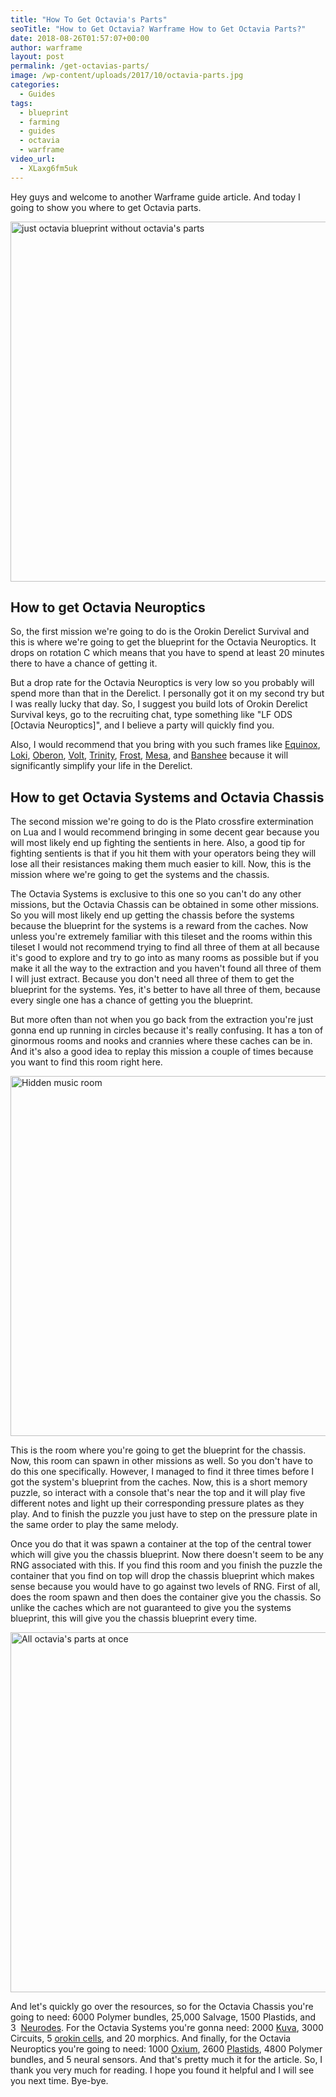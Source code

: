```yaml
---
title: "How To Get Octavia's Parts"
seoTitle: "How to Get Octavia? Warframe How to Get Octavia Parts?"
date: 2018-08-26T01:57:07+00:00
author: warframe
layout: post
permalink: /get-octavias-parts/
image: /wp-content/uploads/2017/10/octavia-parts.jpg
categories:
  - Guides
tags:
  - blueprint
  - farming
  - guides
  - octavia
  - warframe
video_url:
  - XLaxg6fm5uk
---
```

Hey guys and welcome to another Warframe guide article. And today I going to show you where to get Octavia parts.<!--more-->

<img class="alignnone size-large wp-image-66" title="how to get octavia's parts" src="https://warframeblog.com/wp-content/uploads/2017/10/Screenshot-2017-10-24-22.52.38-1024x576.png" alt="just octavia blueprint without octavia's parts" width="1024" height="576" srcset="https://warframeblog.com/wp-content/uploads/2017/10/Screenshot-2017-10-24-22.52.38-1024x576.png 1024w, https://warframeblog.com/wp-content/uploads/2017/10/Screenshot-2017-10-24-22.52.38-300x169.png 300w, https://warframeblog.com/wp-content/uploads/2017/10/Screenshot-2017-10-24-22.52.38-768x432.png 768w" sizes="(max-width: 1024px) 100vw, 1024px" />

## How to get Octavia Neuroptics

So, the first mission we're going to do is the Orokin Derelict Survival and this is where we're going to get the blueprint for the Octavia Neuroptics. It drops on rotation C which means that you have to spend at least 20 minutes there to have a chance of getting it. 

But a drop rate for the Octavia Neuroptics is very low so you probably will spend more than that in the Derelict. I personally got it on my second try but I was really lucky that day. So, I suggest you build lots of Orokin Derelict Survival keys, go to the recruiting chat, type something like "LF ODS [Octavia Neuroptics]", and I believe a party will quickly find you. 

Also, I would recommend that you bring with you such frames like [Equinox](/equinox-mend-and-maim-build/ "Equinox Mend and Maim Build"), [Loki](/loki-invisibility-disarm-build/ "Loki Invisibility/Disarm Build"), [Oberon](/oberon-eidolon-hunter-build/ "Oberon Eidolon Hunter Build"), [Volt](/volt-discharge-build/ "Volt Discharge Build"), [Trinity](/trinity-energy-vampire-build/ "EV Trinity Build"), [Frost](/frost-avalanche-build/ "Frost Avalanche Build"), [Mesa](/mesa-peacemaker-build/ "Mesa Peacemaker Build"), and [Banshee](/banshee-resonating-quake-build/ "Banshee Resonating Quake CC Build") because it will significantly simplify your life in the Derelict.

## How to get Octavia Systems and Octavia Chassis

The second mission we're going to do is the Plato crossfire extermination on Lua and I would recommend bringing in some decent gear because you will most likely end up fighting the sentients in here. Also, a good tip for fighting sentients is that if you hit them with your operators being they will lose all their resistances making them much easier to kill. Now, this is the mission where we're going to get the systems and the chassis. 

The Octavia Systems is exclusive to this one so you can't do any other missions, but the Octavia Chassis can be obtained in some other missions. So you will most likely end up getting the chassis before the systems because the blueprint for the systems is a reward from the caches. Now unless you're extremely familiar with this tileset and the rooms within this tileset I would not recommend trying to find all three of them at all because it's good to explore and try to go into as many rooms as possible but if you make it all the way to the extraction and you haven't found all three of them I will just extract. Because you don't need all three of them to get the blueprint for the systems. Yes, it's better to have all three of them, because every single one has a chance of getting you the blueprint.

But more often than not when you go back from the extraction you're just gonna end up running in circles because it's really confusing. It has a ton of ginormous rooms and nooks and crannies where these caches can be in. And it's also a good idea to replay this mission a couple of times because you want to find this room right here.

<img class="alignnone size-large wp-image-67" title="How to get Octavia chassis 100%" src="https://warframeblog.com/wp-content/uploads/2017/10/Screenshot-2017-10-24-22.53.00-1024x576.png" alt="Hidden music room" width="1024" height="576" srcset="https://warframeblog.com/wp-content/uploads/2017/10/Screenshot-2017-10-24-22.53.00-1024x576.png 1024w, https://warframeblog.com/wp-content/uploads/2017/10/Screenshot-2017-10-24-22.53.00-300x169.png 300w, https://warframeblog.com/wp-content/uploads/2017/10/Screenshot-2017-10-24-22.53.00-768x432.png 768w" sizes="(max-width: 1024px) 100vw, 1024px" />

This is the room where you're going to get the blueprint for the chassis. Now, this room can spawn in other missions as well. So you don't have to do this one specifically. However, I managed to find it three times before I got the system's blueprint from the caches. Now, this is a short memory puzzle, so interact with a console that's near the top and it will play five different notes and light up their corresponding pressure plates as they play. And to finish the puzzle you just have to step on the pressure plate in the same order to play the same melody.

Once you do that it was spawn a container at the top of the central tower which will give you the chassis blueprint. Now there doesn't seem to be any RNG associated with this. If you find this room and you finish the puzzle the container that you find on top will drop the chassis blueprint which makes sense because you would have to go against two levels of RNG. First of all, does the room spawn and then does the container give you the chassis. So unlike the caches which are not guaranteed to give you the systems blueprint, this will give you the chassis blueprint every time.

<img class="alignnone size-large wp-image-68" title="Octavia's parts" src="https://warframeblog.com/wp-content/uploads/2017/10/Screenshot-2017-10-24-22.53.17-1024x576.png" alt="All octavia's parts at once" width="1024" height="576" srcset="https://warframeblog.com/wp-content/uploads/2017/10/Screenshot-2017-10-24-22.53.17-1024x576.png 1024w, https://warframeblog.com/wp-content/uploads/2017/10/Screenshot-2017-10-24-22.53.17-300x169.png 300w, https://warframeblog.com/wp-content/uploads/2017/10/Screenshot-2017-10-24-22.53.17-768x432.png 768w" sizes="(max-width: 1024px) 100vw, 1024px" />

And let's quickly go over the resources, so for the Octavia Chassis you're going to need: 6000 Polymer bundles, 25,000 Salvage, 1500 Plastids, and 3  [Neurodes](https://warframeblog.com/warframe-neurodes-farming/). For the Octavia Systems you're gonna need: 2000 [Kuva](https://warframeblog.com/where-and-how-to-farm-kuva/), 3000 Circuits, 5 [orokin cells](/orokin-cells-farming/ "How and Where to get Orokin Cells"), and 20 morphics. And finally, for the Octavia Neuroptics you're going to need: 1000 [Oxium](https://warframeblog.com/oxium-farming/), 2600 [Plastids](https://warframeblog.com/warframe-plastids-farming/), 4800 Polymer bundles, and 5 neural sensors. And that's pretty much it for the article. So, I thank you very much for reading. I hope you found it helpful and I will see you next time. Bye-bye.
